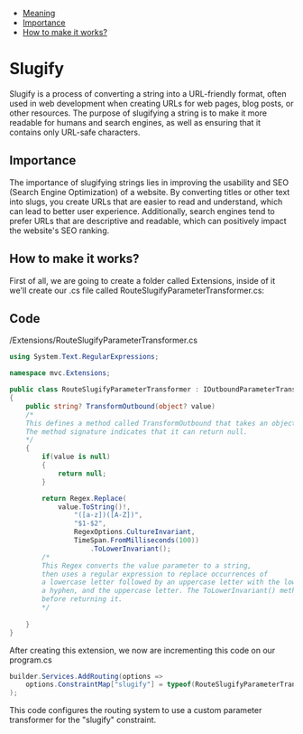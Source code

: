- [Meaning](#slugify)
- [Importance](#importance)
- [How to make it works?](#code)

# Slugify

Slugify is a process of converting a string into a URL-friendly format, often used in web development when creating URLs for web pages, blog posts, or other resources. The purpose of slugifying a string is to make it more readable for humans and search engines, as well as ensuring that it contains only URL-safe characters.

## Importance

The importance of slugifying strings lies in improving the usability and SEO (Search Engine Optimization) of a website. By converting titles or other text into slugs, you create URLs that are easier to read and understand, which can lead to better user experience. Additionally, search engines tend to prefer URLs that are descriptive and readable, which can positively impact the website's SEO ranking.

## How to make it works?

First of all, we are going to create a folder called Extensions, inside of it we'll create our .cs file called RouteSlugifyParameterTransformer.cs:

## Code

/Extensions/RouteSlugifyParameterTransformer.cs
```csharp
using System.Text.RegularExpressions;

namespace mvc.Extensions;

public class RouteSlugifyParameterTransformer : IOutboundParameterTransformer //that implements the IOutboundParameterTransformer interface.
{
    public string? TransformOutbound(object? value)
    /*
    This defines a method called TransformOutbound that takes an object as input and returns a nullable string (string?). 
    The method signature indicates that it can return null.
    */
    {
        if(value is null)
        {
            return null;
        }

        return Regex.Replace(
            value.ToString()!,
                "([a-z])([A-Z])",
                "$1-$2",
                RegexOptions.CultureInvariant,
                TimeSpan.FromMilliseconds(100))
                    .ToLowerInvariant();
        /*
        This Regex converts the value parameter to a string,
        then uses a regular expression to replace occurrences of
        a lowercase letter followed by an uppercase letter with the lowercase letter,
        a hyphen, and the uppercase letter. The ToLowerInvariant() method is then called to convert the result to lowercase   
        before returning it.
        */
        
    }
}
```

After creating this extension, we now are incrementing this code on our program.cs

```c#
builder.Services.AddRouting(options =>
    options.ConstraintMap["slugify"] = typeof(RouteSlugifyParameterTransformer)
);
```
This code configures the routing system to use a custom parameter transformer for the "slugify" constraint.
